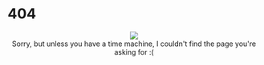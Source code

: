 # 404

<center>
  <img src="{{ "/assets/imsosorry.gif" | relative_url }}" /><BR/>
  Sorry, but unless you have a time machine,
  I couldn't find the page you're asking for :(
</center>
